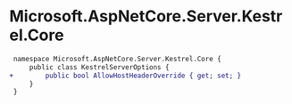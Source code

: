 # Microsoft.AspNetCore.Server.Kestrel.Core

``` diff
 namespace Microsoft.AspNetCore.Server.Kestrel.Core {
     public class KestrelServerOptions {
+        public bool AllowHostHeaderOverride { get; set; }
     }
 }
```
